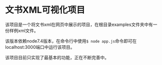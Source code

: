 # 文书XML可视化项目

该项目是一个将文书xml在网页中展示的项目，在根目录examples文件夹中有一份样例xml文件。

该版本依赖node7.4版本，在命令行中使用`$ node app.js`命令即可在localhost:3000端口中运行该项目。

该项目目前只实现了最基本的功能，正在不断完善中。